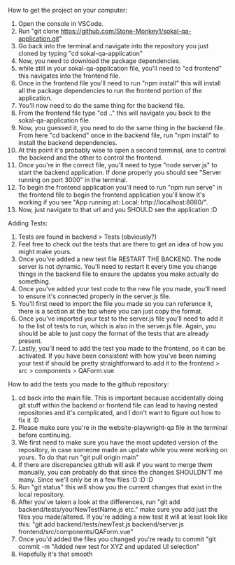 How to get the project on your computer:

1. Open the console in VSCode.
2. Run "git clone https://github.com/Stone-Monkey1/sokal-qa-application.git"
3. Go back into the terminal and navigate into the repository you just cloned by typing "cd sokal-qa-application"
4. Now, you need to download the package dependencies.
5. while still in your sokal-qa-application file, you'll need to "cd frontend" this navigates into the frontend file.
6. Once in the frontend file you'll need to run "npm install" this will install all the package dependencies to run the frontend portion of the application.
7. You'll now need to do the same thing for the backend file.
8. From the frontend file type "cd .." this will navigate you back to the sokal-qa-application file.
9. Now, you guessed it, you need to do the same thing in the backend file. From here "cd backend" once in the backend file, run "npm install" to install the backend dependencies.
10. At this point it's probably wise to open a second terminal, one to control the backend and the other to control the frontend.
11. Once you're in the correct file, you'll need to type "node server.js" to start the backend application. If done properly you should see "Server running on port 3000" in the terminal.
12. To begin the frontend application you'll need to run "npm run serve" in the frontend file to begin the frontend application you'll know it's working if you see "App running at: Local: http://localhost:8080/".
13. Now, just navigate to that url and you SHOULD see the application :D

Adding Tests:

1. Tests are found in backend > Tests (obviously?)
2. Feel free to check out the tests that are there to get an idea of how you might make yours.
3. Once you've added a new test file RESTART THE BACKEND. The node server is not dynamic. You'll need to restart it every time you change things in the backend file to ensure the updates you make actually do something.
4. Once you've added your test code to the new file you made, you'll need to ensure it's connected properly in the server.js file.
5. You'll first need to import the file you made so you can reference it, there is a section at the top where you can just copy the format.
6. Once you've imported your test to the server.js file you'll need to add it to the list of tests to run, which is also in the server.js file. Again, you should be able to just copy the format of the tests that are already present.
7. Lastly, you'll need to add the test you made to the frontend, so it can be activated. If you have been consistent with how you've been naming your test if should be pretty straightforward to add it to the frontend > src > components > QAForm.vue

How to add the tests you made to the github repository:

1. cd back into the main file. This is important because accidentally doing git stuff within the backend or frontend file can lead to having nested repositories and it's complicated, and I don't want to figure out how to fix it :D
2. Please make sure you're in the website-playwright-qa file in the terminal before continuing.
3. We first need to make sure you have the most updated version of the repository, in case someone made an update while you were working on yours. To do that run "git pull origin main"
4. If there are discrepancies github will ask if you want to merge them manually, you can probably do that since the changes SHOULDN'T me many. Since we'll only be in a few files :D :D :D
5. Run "git status" this will show you the current changes that exist in the local repository.
6. After you've taken a look at the differences, run "git add backend/tests/yourNewTestName.js etc." make sure you add just the files you made/altered. If you're adding a new test it will at least look like this: "git add backend/tests/newTest.js backend/server.js frontend/src/components/QAForm.vue"
7. Once you'd added the files you changed you're ready to commit "git commit -m "Added new test for XYZ and updated UI selection"
8. Hopefully it's that smooth
